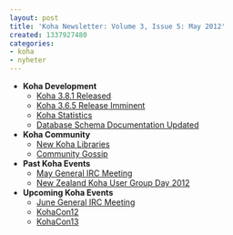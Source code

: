 ```yaml
---
layout: post
title: 'Koha Newsletter: Volume 3, Issue 5: May 2012'
created: 1337927480
categories:
- koha
- nyheter
---
```

<ul>
<li><strong>Koha Development</strong>
<ul>
<li><a href="http://koha-community.org/koha-newsletter-volume-3-issue-5-may-2012#381">Koha 3.8.1 Released</a></li>
<li><a href="http://koha-community.org/koha-newsletter-volume-3-issue-5-may-2012#365">Koha 3.6.5 Release Imminent</a></li>
<li><a href="http://koha-community.org/koha-newsletter-volume-3-issue-5-may-2012#stats">Koha Statistics</a></li>
<li><a href="http://koha-community.org/koha-newsletter-volume-3-issue-5-may-2012#schema">Database Schema Documentation Updated</a></li>
</ul>
</li>
<li><strong>Koha Community</strong>
<ul>
<li><a href="http://koha-community.org/koha-newsletter-volume-3-issue-5-may-2012#newlibs">New Koha Libraries</a></li>
<li><a href="http://koha-community.org/koha-newsletter-volume-3-issue-5-may-2012#gossip">Community Gossip</a></li>
</ul>
</li>
<li><strong>Past Koha Events</strong>
<ul>
<li><a href="http://koha-community.org/koha-newsletter-volume-3-issue-5-may-2012#mtgmay">May General IRC Meeting</a></li>
<li><a href="http://koha-community.org/koha-newsletter-volume-3-issue-5-may-2012#nzusermtg">New Zealand Koha User Group Day 2012</a></li>
</ul>
</li>
<li><strong>Upcoming Koha Events</strong>
<ul>
<li><a href="http://koha-community.org/koha-newsletter-volume-3-issue-5-may-2012#mtgjun">June General IRC Meeting</a></li>
<li><a href="http://koha-community.org/koha-newsletter-volume-3-issue-5-may-2012#kohacon12">KohaCon12</a></li>
<li><a href="http://koha-community.org/koha-newsletter-volume-3-issue-5-may-2012#kohacon13">KohaCon13</a></li>
</ul>
</li>
</ul>
